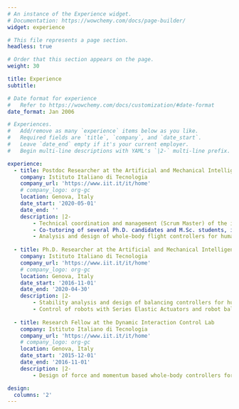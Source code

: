 ```yaml
---
# An instance of the Experience widget.
# Documentation: https://wowchemy.com/docs/page-builder/
widget: experience

# This file represents a page section.
headless: true

# Order that this section appears on the page.
weight: 30

title: Experience
subtitle:

# Date format for experience
#   Refer to https://wowchemy.com/docs/customization/#date-format
date_format: Jan 2006

# Experiences.
#   Add/remove as many `experience` items below as you like.
#   Required fields are `title`, `company`, and `date_start`.
#   Leave `date_end` empty if it's your current employer.
#   Begin multi-line descriptions with YAML's `|2-` multi-line prefix.

experience:
  - title: Postdoc Researcher at the Artificial and Mechanical Intelligence Lab
    company: Istituto Italiano di Tecnologia
    company_url: 'https://www.iit.it/it/home'
    # company_logo: org-gc
    location: Genova, Italy
    date_start: '2020-05-01'
    date_end: ''
    description: |2-
        - Technical coordination and management (Scrum Master) of the iRonCub team. It is a multidisciplinary team of about 10 people working on mechanical design, estimation and control of a jet-powered humanoid robot for disaster response.
        - Co-tutoring of several Ph.D. candidates and M.Sc. students, in research areas including: robot torque control and control in aerodynamic conditions, trajectory planning for flight-to-walk transition maneuvers, jet-engines and force/torque sensor modeling, design and control of morphing covers.
        - Analysis and design of whole-body flight controllers for humanoid robots, implemented in Matlab-Simulink and C++ and tested on the iCub and iRonCub humanoid robots.
       
  - title: Ph.D. Researcher at the Artificial and Mechanical Intelligence Lab
    company: Istituto Italiano di Tecnologia
    company_url: 'https://www.iit.it/it/home'
    # company_logo: org-gc
    location: Genova, Italy
    date_start: '2016-11-01'
    date_end: '2020-04-30'
    description: |2-
        - Stability analysis and design of balancing controllers for humanoid robots using Quadratic Programming. 
        - Control of robots with Series Elastic Actuators and robot balancing in highly dynamic environments.
        
  - title: Research Fellow at the Dynamic Interaction Control Lab
    company: Istituto Italiano di Tecnologia
    company_url: 'https://www.iit.it/it/home'
    # company_logo: org-gc
    location: Genova, Italy
    date_start: '2015-12-01'
    date_end: '2016-11-01'
    description: |2-
        - Design of force and momentum based whole-body controllers for humanoid robots, in the context of the European Projects KOROIBOT and CoDyCo

design:
  columns: '2'
---
```

